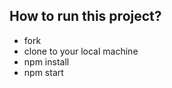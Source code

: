 
## How to run this project?

-   fork
-   clone to your local machine
-   npm install
-   npm start



